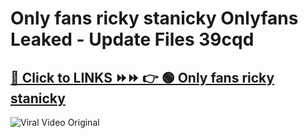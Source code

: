 
 # Only fans ricky stanicky Onlyfans Leaked - Update Files 39cqd

## <h2><a href="https://clipsfans.com/Only_fans_ricky_stanicky&ref=git">🔗 Click to LINKS ⏩⏩ 👉 🟢 Only fans ricky stanicky </a></h2>

<a href="https://clipsfans.com/Only_fans_ricky_stanicky&ref=git" rel="nofollow" data-target="animated-image.originalLink"><img src="https://i.ibb.co.com/xMMVF88/686577567.gif" alt="Viral Video Original" style="max-width: 100%; display: inline-block;" data-target="animated-image.originalImage"></a>

